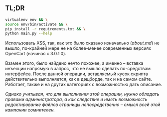 ## TL;DR

```bash
virtualenv env && \
source env/bin/activate && \
pip install -r requirements.txt && \
python main.py --help
```



Использовать XSS, так, как это было сказано изначально (*about.md*) не вышло, по-крайней мере не на более-менее современных версиях OpenCart (начиная с 3.0.1.0).

Взамен этого, было найдено нечто похожее, а именно – вставка инъекции напрямую в запрос, что не вышло сделать по-средствам интерфейса. После данной операции, вставляемый кусок скрипта действительно выполняется, как в дэщборде, так и на самом сайте. Работает, также и на других категориях с возможностью дать описание.

*Однако учитывая, что для выполнения этой операции, нужно обладать правами администратора, а как следствие и иметь возможность редактирование файлов страницы непосредственно – смысл всей этой кампании сомнителен.*